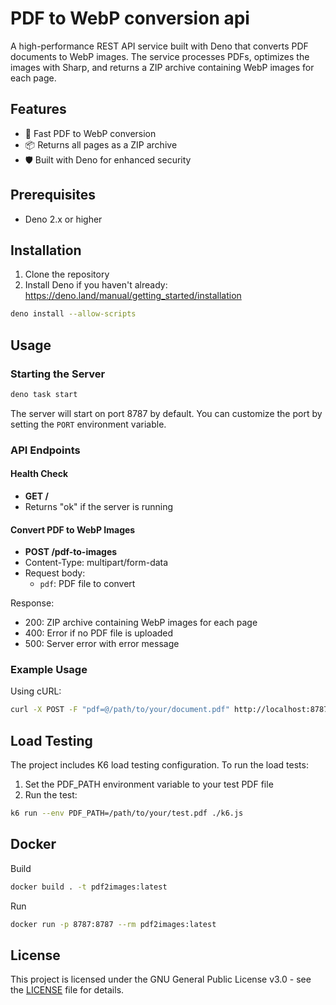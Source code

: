 # PDF to WebP conversion api

A high-performance REST API service built with Deno that converts PDF documents to WebP images. The service processes PDFs, optimizes the images with Sharp, and returns a ZIP archive containing WebP images for each page.

## Features

- 🚀 Fast PDF to WebP conversion
- 📦 Returns all pages as a ZIP archive
- 🛡️ Built with Deno for enhanced security

## Prerequisites

- Deno 2.x or higher

## Installation

1. Clone the repository
2. Install Deno if you haven't already: https://deno.land/manual/getting_started/installation

```bash
deno install --allow-scripts
```

## Usage

### Starting the Server

```bash
deno task start
```

The server will start on port 8787 by default. You can customize the port by setting the `PORT` environment variable.

### API Endpoints

#### Health Check

- **GET /**
- Returns "ok" if the server is running

#### Convert PDF to WebP Images

- **POST /pdf-to-images**
- Content-Type: multipart/form-data
- Request body:
  - `pdf`: PDF file to convert

Response:

- 200: ZIP archive containing WebP images for each page
- 400: Error if no PDF file is uploaded
- 500: Server error with error message

### Example Usage

Using cURL:

```bash
curl -X POST -F "pdf=@/path/to/your/document.pdf" http://localhost:8787/pdf-to-images -o pages.zip
```

## Load Testing

The project includes K6 load testing configuration. To run the load tests:

1. Set the PDF_PATH environment variable to your test PDF file
2. Run the test:

```bash
k6 run --env PDF_PATH=/path/to/your/test.pdf ./k6.js
```

## Docker

Build

```sh
docker build . -t pdf2images:latest
```

Run

```sh
docker run -p 8787:8787 --rm pdf2images:latest
```

## License

This project is licensed under the GNU General Public License v3.0 - see the [LICENSE](LICENSE) file for details.
